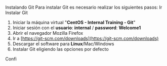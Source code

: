Instalando Git
Para instalar Git es necesario realizar los siguientes pasos:
Ir 
Instalar Git
 1. Iniciar la máquina virtual "**CentOS - Internal Training - Git**"
 2. Iniciar sesión con el **usuario**: **internal** / **password**: **Welcome1**
 3. Abrir el navegador Mozilla Firefox
 4. Ir a [https://git-scm.com/downloads](https://git-scm.com/downloads)
 5. Descargar el software para **Linux**/Mac/Windows
 6. Instalar Git eligiendo las opciones por defecto

Confi
<!--stackedit_data:
eyJoaXN0b3J5IjpbLTk3NjY1MTMzMywzNTk2NzM0Niw3MzA5OT
gxMTZdfQ==
-->